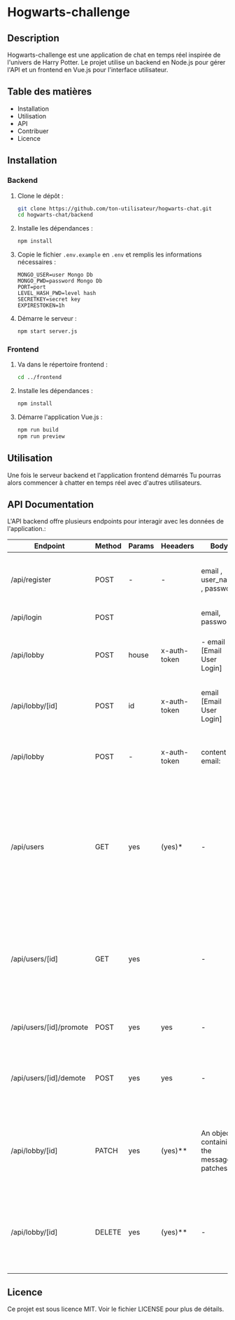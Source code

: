 # Hogwarts-challenge

## Description
Hogwarts-challenge est une application de chat en temps réel inspirée de l'univers de Harry Potter. Le projet utilise un backend en Node.js pour gérer l'API et un frontend en Vue.js pour l'interface utilisateur.

## Table des matières
- Installation
- Utilisation
- API
- Contribuer
- Licence

## Installation

### Backend
1. Clone le dépôt :
    ```bash
    git clone https://github.com/ton-utilisateur/hogwarts-chat.git
    cd hogwarts-chat/backend
    ```
2. Installe les dépendances :
    ```bash
    npm install
    ```
3. Copie le fichier `.env.example` en `.env` et remplis les informations nécessaires :
    ```env
    MONGO_USER=user Mongo Db
    MONGO_PWD=password Mongo Db
    PORT=port
    LEVEL_HASH_PWD=level hash
    SECRETKEY=secret key
    EXPIRESTOKEN=1h
    ```
4. Démarre le serveur :
    ```bash
    npm start server.js
    ```

### Frontend
1. Va dans le répertoire frontend :
    ```bash
    cd ../frontend
    ```
2. Installe les dépendances :
    ```bash
    npm install
    ```
3. Démarre l'application Vue.js :
    ```bash
    npm run build
    npm run preview
    ```

## Utilisation
Une fois le serveur backend et l'application frontend démarrés
Tu pourras alors commencer à chatter en temps réel avec d'autres utilisateurs.

##  API Documentation
L'API backend offre plusieurs endpoints pour interagir avec les données de l'application.:

| Endpoint                | Method | Params | Heeaders |  Body                                   | Response                                                                                                               |
| ----------------------- | ------ | ------------- | ---------- | -------------------------------------------- | ---------------------------------------------------------------------------------------------------------------------- |
| /api/register           | POST   |    -           |   -         | email , user_name , password| A message stating the user has been created                                          |
| /api/login              | POST   |               |            |email, passwo | A JSON Data                                                                     |
| /api/lobby              | POST   |   house        |  x-auth-token   | -   email [Email User Login]                                  | An array containing all the message from the lobby                                                                     |
| /api/lobby/[id]         | POST    | id           |    x-auth-token         |    email [Email User Login]                             | A single message object from the lobby                                                                                 |
| /api/lobby              | POST   |  -           |   x-auth-token        | content : , email:             | A message stating the message has been posted                                        |
| /api/users              | GET    | yes           | (yes)\*    | -                                            | A list of users, if the user is an admin gets all the registered users, if not only gets the users from the same house |
| /api/users/[id]         | GET    | yes           |            | -                                            | A single user. If the user is not an admin, can only get details from people that are in the same house.               |
| /api/users/[id]/promote | POST   | yes           | yes        | -                                            | Gives admin right to the user                                                                                          |
| /api/users/[id]/demote  | POST   | yes           | yes        | -                                            | Removes admin right from the user (cannot be done on self)                                                             |
| /api/lobby/[id]         | PATCH  | yes           | (yes)\*\*  | An object containing the message patches     | Edit a message. Users can only edit their own messages, unless they are admins.                                        |
| /api/lobby/[id]         | DELETE | yes           | (yes)\*\*  | -                                            | Delete a message. Users can only edit their own messages, unless they are admins.                                      |


## Licence
Ce projet est sous licence MIT. Voir le fichier LICENSE pour plus de détails.


